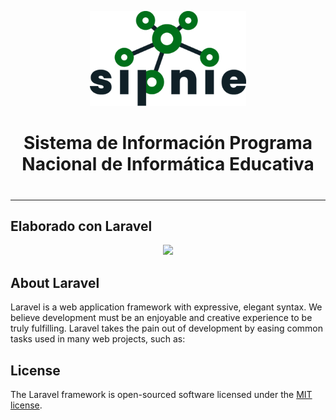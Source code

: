 <p align="center"><img src="https://github.com/roy-marquez/sipnie/blob/master/public/assets/img/sipnie-logo_01_350.png" width="250"> <p/>
<h1 align="center"> Sistema de Información Programa Nacional de Informática Educativa <h1/>

----

## Elaborado con Laravel
<p align="center"><a href="https://laravel.com" target="_blank"><img src="https://raw.githubusercontent.com/laravel/art/master/logo-lockup/5%20SVG/2%20CMYK/1%20Full%20Color/laravel-logolockup-cmyk-red.svg" width="400"></a></p>

## About Laravel

Laravel is a web application framework with expressive, elegant syntax. We believe development must be an enjoyable and creative experience to be truly fulfilling. Laravel takes the pain out of development by easing common tasks used in many web projects, such as:


## License

The Laravel framework is open-sourced software licensed under the [MIT license](https://opensource.org/licenses/MIT).
